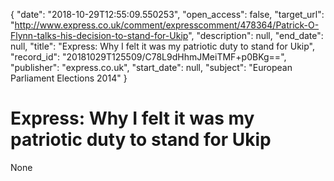 {
  "date": "2018-10-29T12:55:09.550253", 
  "open_access": false, 
  "target_url": "http://www.express.co.uk/comment/expresscomment/478364/Patrick-O-Flynn-talks-his-decision-to-stand-for-Ukip", 
  "description": null, 
  "end_date": null, 
  "title": "Express: Why I felt it was my patriotic duty to stand for Ukip", 
  "record_id": "20181029T125509/C78L9dHhmJMeiTMF+p0BKg==", 
  "publisher": "express.co.uk", 
  "start_date": null, 
  "subject": "European Parliament Elections 2014"
}

# Express: Why I felt it was my patriotic duty to stand for Ukip

None